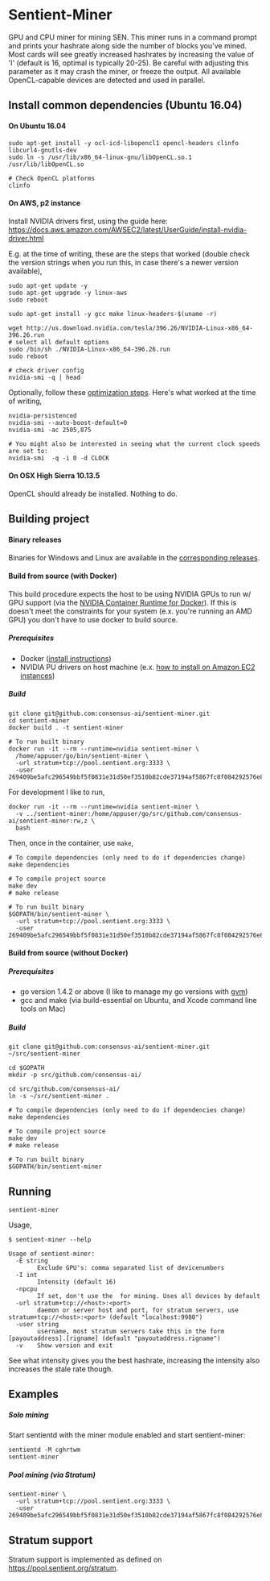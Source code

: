 # Sentient-Miner

GPU and CPU miner for mining SEN. This miner runs in a command prompt and prints your hashrate along side the number of blocks you've mined. Most cards will see greatly increased hashrates by increasing the value of 'I' (default is 16, optimal is typically 20-25). Be careful with adjusting this parameter as it may crash the miner, or freeze the output. All available OpenCL-capable devices are detected and used in parallel.


## Install common dependencies (Ubuntu 16.04)

#### On Ubuntu 16.04

```shell
sudo apt-get install -y ocl-icd-libopencl1 opencl-headers clinfo libcurl4-gnutls-dev
sudo ln -s /usr/lib/x86_64-linux-gnu/libOpenCL.so.1 /usr/lib/libOpenCL.so

# Check OpenCL platforms
clinfo
```

#### On AWS, p2 instance

Install NVIDIA drivers first, using the guide here: https://docs.aws.amazon.com/AWSEC2/latest/UserGuide/install-nvidia-driver.html

E.g. at the time of writing, these are the steps that worked (double check the version strings when you run this, in case there's a newer version available),

```shell
sudo apt-get update -y
sudo apt-get upgrade -y linux-aws
sudo reboot

sudo apt-get install -y gcc make linux-headers-$(uname -r)

wget http://us.download.nvidia.com/tesla/396.26/NVIDIA-Linux-x86_64-396.26.run
# select all default options
sudo /bin/sh ./NVIDIA-Linux-x86_64-396.26.run
sudo reboot

# check driver config
nvidia-smi -q | head
```

Optionally, follow these [optimization steps](https://docs.aws.amazon.com/AWSEC2/latest/UserGuide/optimize_gpu.html). Here's what worked at the time of writing,

```shell
nvidia-persistenced
nvidia-smi --auto-boost-default=0
nvidia-smi -ac 2505,875

# You might also be interested in seeing what the current clock speeds are set to:
nvidia-smi  -q -i 0 -d CLOCK
```

#### On OSX High Sierra 10.13.5

OpenCL should already be installed. Nothing to do.

## Building project

#### Binary releases

Binaries for Windows and Linux are available in the [corresponding releases](https://github.com/consensus-ai/sentient-miner/releases).

#### Build from source (with Docker)

This build procedure expects the host to be using NVIDIA GPUs to run w/ GPU support (via the [NVIDIA Container Runtime for Docker](https://github.com/NVIDIA/nvidia-docker)). If this is doesn't meet the constraints for your system (e.x. you're running an AMD GPU) you don't have to use docker to build source.

##### Prerequisites

* Docker ([install instructions](https://docs.docker.com/install/))
* NVIDIA PU drivers on host machine (e.x. [how to install on Amazon EC2 instances](https://docs.aws.amazon.com/AWSEC2/latest/UserGuide/install-nvidia-driver.html))

##### Build

```shell
git clone git@github.com:consensus-ai/sentient-miner.git
cd sentient-miner
docker build . -t sentient-miner

# To run built binary
docker run -it --rm --runtime=nvidia sentient-miner \
  /home/appuser/go/bin/sentient-miner \
  -url stratum+tcp://pool.sentient.org:3333 \
  -user 269409be5afc296549bbf5f0831e31d50ef3510b82cde37194af5867fc8f084292576e8dad85.julian
```

For development I like to run,

```shell
docker run -it --rm --runtime=nvidia sentient-miner \
  -v ../sentient-miner:/home/appuser/go/src/github.com/consensus-ai/sentient-miner:rw,z \
  bash
```

Then, once in the container, use `make`,

```shell
# To compile dependencies (only need to do if dependencies change)
make dependencies

# To compile project source
make dev
# make release

# To run built binary
$GOPATH/bin/sentient-miner \
  -url stratum+tcp://pool.sentient.org:3333 \
  -user 269409be5afc296549bbf5f0831e31d50ef3510b82cde37194af5867fc8f084292576e8dad85.julian
```

#### Build from source (without Docker)

##### Prerequisites

* go version 1.4.2 or above (I like to manage my go versions with [gvm](https://github.com/moovweb/gvm))
* gcc and make (via build-essential on Ubuntu, and Xcode command line tools on Mac)

##### Build

```shell
git clone git@github.com:consensus-ai/sentient-miner.git ~/src/sentient-miner

cd $GOPATH
mkdir -p src/github.com/consensus-ai/

cd src/github.com/consensus-ai/
ln -s ~/src/sentient-miner .

# To compile dependencies (only need to do if dependencies change)
make dependencies

# To compile project source
make dev
# make release

# To run built binary
$GOPATH/bin/sentient-miner
```

## Running

```
sentient-miner
```

Usage,
```shell
$ sentient-miner --help

Usage of sentient-miner:
  -E string
    	Exclude GPU's: comma separated list of devicenumbers
  -I int
    	Intensity (default 16)
  -npcpu
    	If set, don't use the  for mining. Uses all devices by default
  -url stratum+tcp://<host>:<port>
    	daemon or server host and port, for stratum servers, use stratum+tcp://<host>:<port> (default "localhost:9980")
  -user string
    	username, most stratum servers take this in the form [payoutaddress].[rigname] (default "payoutaddress.rigname")
  -v	Show version and exit
```

See what intensity gives you the best hashrate, increasing the intensity also increases the stale rate though.

## Examples

##### Solo mining

Start sentientd with the miner module enabled and start sentient-miner:

```shell
sentientd -M cghrtwm
sentient-miner
```

##### Pool mining (via Stratum)

```shell
sentient-miner \
  -url stratum+tcp://pool.sentient.org:3333 \
  -user 269409be5afc296549bbf5f0831e31d50ef3510b82cde37194af5867fc8f084292576e8dad85.julian
```

## Stratum support

Stratum support is implemented as defined on https://pool.sentient.org/stratum.
